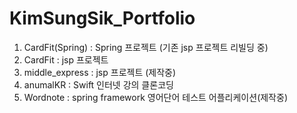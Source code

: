 # KimSungSik_Portfolio
1. CardFit(Spring) : Spring 프로젝트 (기존 jsp 프로젝트 리빌딩 중)
2. CardFit : jsp 프로젝트
3. middle_express : jsp 프로젝트 (제작중)
4. anumalKR : Swift 인터넷 강의 클론코딩
5. Wordnote : spring framework 영어단어 테스트 어플리케이션(제작중)
